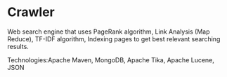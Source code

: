 # Crawler
Web search engine that uses PageRank algorithm, Link Analysis (Map Reduce), TF-IDF algorithm, Indexing pages to get best relevant searching results.

Technologies:Apache Maven, MongoDB, Apache Tika, Apache Lucene, JSON
